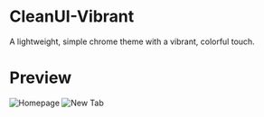 # CleanUI-Vibrant
A lightweight, simple chrome theme with a vibrant, colorful touch.

# Preview
<img src="https://i.imgur.com/asSeREe.png" alt="Homepage">
<img src="https://i.imgur.com/6wPAlxR.png" alt="New Tab">
